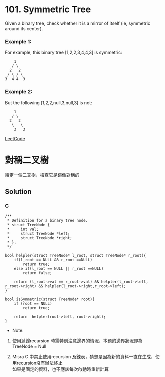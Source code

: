 # 101. Symmetric Tree
Given a binary tree, check whether it is a mirror of itself (ie, symmetric around its center).  

### Example 1:
For example, this binary tree [1,2,2,3,4,4,3] is symmetric: 
```
    1
   / \
  2   2
 / \ / \
3  4 4  3
```
### Example 2:
But the following [1,2,2,null,3,null,3] is not:  
```
    1
   / \
  2   2
   \   \
    3   3
```
[LeetCode](https://leetcode.com/problems/symmetric-tree/)  


# 對稱二叉樹  
給定一個二叉樹，檢查它是鏡像對稱的  

## Solution
### C

```
/**
 * Definition for a binary tree node.
 * struct TreeNode {
 *     int val;
 *     struct TreeNode *left;
 *     struct TreeNode *right;
 * };
 */

bool helpler(struct TreeNode* l_root, struct TreeNode* r_root){
    if(l_root == NULL && r_root ==NULL)
        return true;
    else if(l_root == NULL || r_root ==NULL)
        return false;
    
    return (l_root->val == r_root->val) && helpler(l_root->left, r_root->right) && helpler(l_root->right,r_root->left); 
}

bool isSymmetric(struct TreeNode* root){
    if (root == NULL)
        return true;  

    return  helpler(root->left, root->right);
}
```

* Note:  

1. 使用遞歸recursion 時需特別注意邊界的情況，本題的邊界狀況即為  TreeNode = Null  

2. Misra C 中禁止使用recursion 及鍊表，猜想是因為新的資料一直在生成，使用recursion沒有辦法終止  
   如果是固定的資料，也不應該每次啟動時重新計算 
